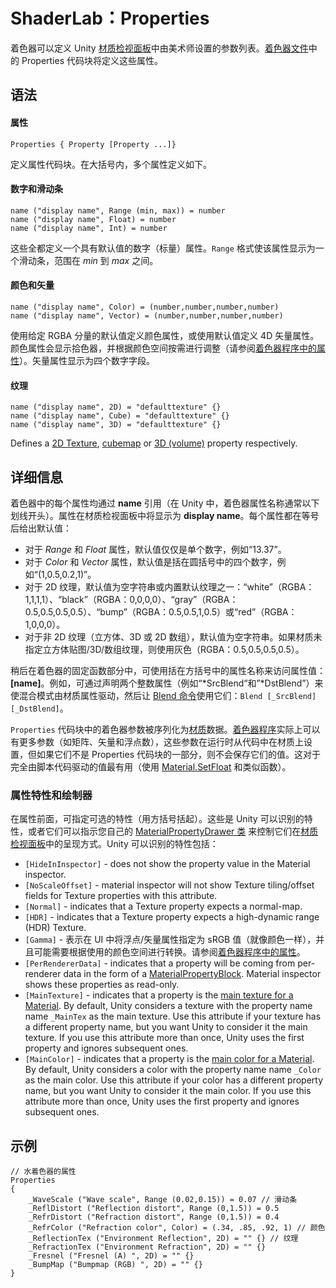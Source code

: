# ShaderLab：Properties

着色器可以定义 Unity [材质检视面板](Materials.html)中由美术师设置的参数列表。[着色器文件](SL-Shader.html)中的 Properties 代码块将定义这些属性。

## 语法

#### 属性

```
Properties { Property [Property ...]}
```

定义属性代码块。在大括号内，多个属性定义如下。

#### 数字和滑动条

```
name ("display name", Range (min, max)) = number
name ("display name", Float) = number
name ("display name", Int) = number
```

这些全都定义一个具有默认值的数字（标量）属性。`Range` 格式使该属性显示为一个滑动条，范围在 *min* 到 *max* 之间。

#### 颜色和矢量

```
name ("display name", Color) = (number,number,number,number)
name ("display name", Vector) = (number,number,number,number)
```

使用给定 RGBA 分量的默认值定义颜色属性，或使用默认值定义 4D 矢量属性。颜色属性会显示拾色器，并根据颜色空间按需进行调整（请参阅[着色器程序中的属性](SL-PropertiesInPrograms.html)）。矢量属性显示为四个数字字段。

#### 纹理

```
name ("display name", 2D) = "defaulttexture" {}
name ("display name", Cube) = "defaulttexture" {}
name ("display name", 3D) = "defaulttexture" {}
```

Defines a [2D Texture](class-TextureImporter.html), [cubemap](class-Cubemap.html) or [3D (volume)](class-Texture3D.html) property respectively.

## 详细信息

着色器中的每个属性均通过 **name** 引用（在 Unity 中，着色器属性名称通常以下划线开头）。属性在材质检视面板中将显示为 **display name**。每个属性都在等号后给出默认值：

- 对于 *Range* 和 *Float* 属性，默认值仅仅是单个数字，例如“13.37”。
- 对于 *Color* 和 *Vector* 属性，默认值是括在圆括号中的四个数字，例如“(1,0.5,0.2,1)”。
- 对于 2D 纹理，默认值为空字符串或内置默认纹理之一：“white”（RGBA：1,1,1,1）、“black”（RGBA：0,0,0,0）、“gray”（RGBA：0.5,0.5,0.5,0.5）、“bump”（RGBA：0.5,0.5,1,0.5）或“red”（RGBA：1,0,0,0）。
- 对于非 2D 纹理（立方体、3D 或 2D 数组），默认值为空字符串。如果材质未指定立方体贴图/3D/数组纹理，则使用灰色（RGBA：0.5,0.5,0.5,0.5）。

稍后在着色器的固定函数部分中，可使用括在方括号中的属性名称来访问属性值：**[name]**。例如，可通过声明两个整数属性（例如“*SrcBlend“和”*DstBlend”）来使混合模式由材质属性驱动，然后让 [Blend 命令](SL-Blend.html)使用它们：`Blend [_SrcBlend] [_DstBlend]`。

`Properties` 代码块中的着色器参数被序列化为[材质](Materials.html)数据。[着色器程序](SL-ShaderPrograms.html)实际上可以有更多参数（如矩阵、矢量和浮点数），这些参数在运行时从代码中在材质上设置，但如果它们不是 Properties 代码块的一部分，则不会保存它们的值。这对于完全由脚本代码驱动的值最有用（使用 [Material.SetFloat](../ScriptReference/Material.SetFloat.html) 和类似函数）。

### 属性特性和绘制器

在属性前面，可指定可选的特性（用方括号括起）。这些是 Unity 可以识别的特性，或者它们可以指示您自己的 [MaterialPropertyDrawer 类](../ScriptReference/MaterialPropertyDrawer.html) 来控制它们在[材质检视面板](class-Material.html)中的呈现方式。Unity 可以识别的特性包括：

- `[HideInInspector]` - does not show the property value in the Material inspector.
- `[NoScaleOffset]` - material inspector will not show Texture tiling/offset fields for Texture properties with this attribute.
- `[Normal]` - indicates that a Texture property expects a normal-map.
- `[HDR]` - indicates that a Texture property expects a high-dynamic range (HDR) Texture.
- `[Gamma]` - 表示在 UI 中将浮点/矢量属性指定为 sRGB 值（就像颜色一样），并且可能需要根据使用的颜色空间进行转换。请参阅[着色器程序中的属性](SL-PropertiesInPrograms.html)。
- `[PerRendererData]` - indicates that a property will be coming from per-renderer data in the form of a [MaterialPropertyBlock](../ScriptReference/MaterialPropertyBlock.html). Material inspector shows these properties as read-only.
- `[MainTexture]` - indicates that a property is the [main texture for a Material](../ScriptReference/Material-mainTexture.html). By default, Unity considers a texture with the property name name `_MainTex` as the main texture. Use this attribute if your texture has a different property name, but you want Unity to consider it the main texture. If you use this attribute more than once, Unity uses the first property and ignores subsequent ones.
- `[MainColor]` - indicates that a property is the [main color for a Material](../ScriptReference/Material-color.html). By default, Unity considers a color with the property name name `_Color` as the main color. Use this attribute if your color has a different property name, but you want Unity to consider it the main color. If you use this attribute more than once, Unity uses the first property and ignores subsequent ones.

## 示例

```
// 水着色器的属性
Properties
{
    _WaveScale ("Wave scale", Range (0.02,0.15)) = 0.07 // 滑动条
    _ReflDistort ("Reflection distort", Range (0,1.5)) = 0.5
    _RefrDistort ("Refraction distort", Range (0,1.5)) = 0.4
    _RefrColor ("Refraction color", Color) = (.34, .85, .92, 1) // 颜色
    _ReflectionTex ("Environment Reflection", 2D) = "" {} // 纹理
    _RefractionTex ("Environment Refraction", 2D) = "" {}
    _Fresnel ("Fresnel (A) ", 2D) = "" {}
    _BumpMap ("Bumpmap (RGB) ", 2D) = "" {}
}
```